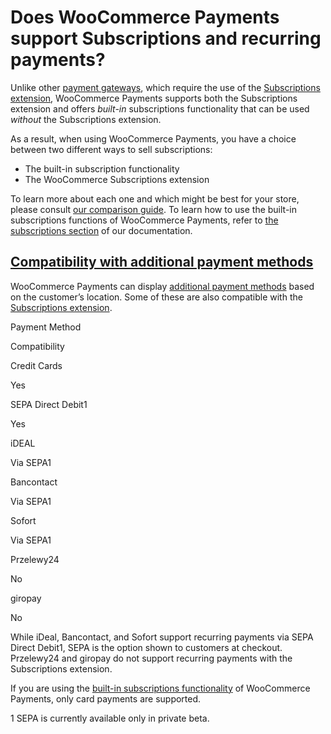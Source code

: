 # Does WooCommerce Payments support Subscriptions and recurring payments?

Unlike other [payment gateways](https://woocommerce.com/product-category/woocommerce-extensions/payment-gateways/), which require the use of the [Subscriptions extension](https://woocommerce.com/products/woocommerce-subscriptions/), WooCommerce Payments supports both the Subscriptions extension and offers _built-in_ subscriptions functionality that can be used _without_ the Subscriptions extension.

As a result, when using WooCommerce Payments, you have a choice between two different ways to sell subscriptions:

*   The built-in subscription functionality
*   The WooCommerce Subscriptions extension

To learn more about each one and which might be best for your store, please consult [our comparison guide](https://woocommerce.com/document/payments/subscriptions-basics/comparison/). To learn how to use the built-in subscriptions functions of WooCommerce Payments, refer to [the subscriptions section](https://woocommerce.com/document/woocommerce-payments/built-in-subscriptions/) of our documentation.

## [Compatibility with additional payment methods](#additional-payment-methods)

WooCommerce Payments can display [additional payment methods](https://woocommerce.com/document/payments/additional-payment-methods/) based on the customer’s location. Some of these are also compatible with the [Subscriptions extension](https://woocommerce.com/products/woocommerce-subscriptions/).

Payment Method

Compatibility

Credit Cards

Yes

SEPA Direct Debit1

Yes

iDEAL

Via SEPA1

Bancontact

Via SEPA1

Sofort

Via SEPA1

Przelewy24

No

giropay

No

While iDeal, Bancontact, and Sofort support recurring payments via SEPA Direct Debit1, SEPA is the option shown to customers at checkout. Przelewy24 and giropay do not support recurring payments with the Subscriptions extension.

If you are using the [built-in subscriptions functionality](https://woocommerce.com/document/woocommerce-payments/built-in-subscriptions/) of WooCommerce Payments, only card payments are supported.

1 SEPA is currently available only in private beta.